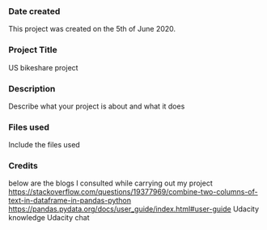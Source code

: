 ### Date created
This project was created on the 5th of June 2020.

### Project Title
US bikeshare project

### Description
Describe what your project is about and what it does

### Files used
Include the files used

### Credits
below are the blogs I consulted while carrying out my project
https://stackoverflow.com/questions/19377969/combine-two-columns-of-text-in-dataframe-in-pandas-python
https://pandas.pydata.org/docs/user_guide/index.html#user-guide
Udacity knowledge
Udacity chat

